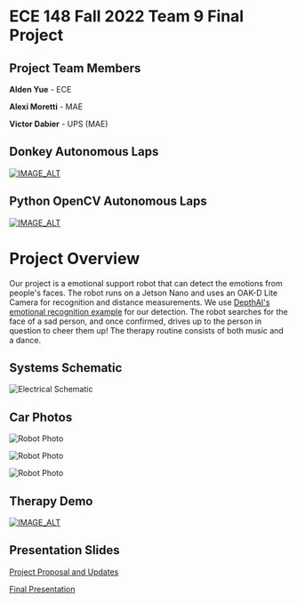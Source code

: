 # ECE 148 Fall 2022 Team 9 Final Project

## Project Team Members

**Alden Yue** - ECE

**Alexi Moretti** - MAE

**Victor Dabier** - UPS (MAE)

## Donkey Autonomous Laps
[![IMAGE_ALT](https://img.youtube.com/vi/ZR26M5cjA0k/0.jpg)](https://www.youtube.com/watch?v=ZR26M5cjA0k)

## Python OpenCV Autonomous Laps
[![IMAGE_ALT](https://img.youtube.com/vi/J2YAsO08PNM/0.jpg)](https://www.youtube.com/watch?v=J2YAsO08PNM)


# Project Overview
Our project is a emotional support robot that can detect the emotions from people's faces. The robot runs on a Jetson Nano and uses an OAK-D Lite Camera for recognition and distance measurements. We use [DepthAI's emotional recognition example](https://github.com/luxonis/depthai-experiments/tree/master/gen2-face-recognition) for our detection. The robot searches for the face of a sad person, and once confirmed, drives up to the person in question to cheer them up! The therapy routine consists of both music and a dance.


## Systems Schematic

![Electrical Schematic](https://drive.google.com/uc?id=16STPfSgdp4dcYqTMlH768Pb_0goI1n9z)


## Car Photos
![Robot Photo](https://drive.google.com/uc?id=1uZXIZ-YuC2d-TIJ2R0jUVjr4fN1DzG7K)


![Robot Photo](https://drive.google.com/uc?id=1MWcDF949sBMB3130ppiVEH3RVC3zkgD5)


![Robot Photo](https://drive.google.com/uc?id=1X5kv9UvqkTD7hZ3HumCEHSHAGP8YqOpl)



## Therapy Demo

[![IMAGE_ALT](https://img.youtube.com/vi/AvcmKMhhHGw/0.jpg)](https://www.youtube.com/watch?v=AvcmKMhhHGw)

## Presentation Slides

[Project Proposal and Updates](https://docs.google.com/presentation/d/1EkgtFs-FNyzEfarSJcummAluH30jZ4wbm4ckeikLcYE/edit?usp=sharing)

[Final Presentation](https://docs.google.com/presentation/d/1usfxWdM53N0NMDoix_1Y74fKl12m3J9-bZNlBl0dWzA/edit?usp=sharing)
